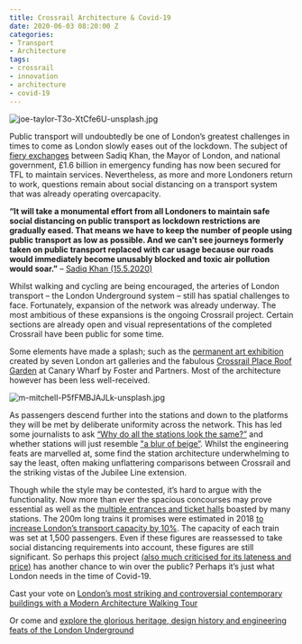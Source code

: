 ```yaml
---
title: Crossrail Architecture & Covid-19
date: 2020-06-03 08:20:00 Z
categories:
- Transport
- Architecture
tags:
- crossrail
- innovation
- architecture
- covid-19
---
```


![joe-taylor-T3o-XtCfe6U-unsplash.jpg](/uploads/joe-taylor-T3o-XtCfe6U-unsplash.jpg)

Public transport will undoubtedly be one of London’s greatest challenges in times to come as London slowly eases out of the lockdown.  The subject of [fiery exchanges](https://www.bbc.co.uk/news/uk-england-london-52716578#:~:text=London%20Mayor%20Sadiq%20Khan%20has,for%20a%20series%20of%20concessions) between Sadiq Khan, the Mayor of London, and national government, £1.6 billion in emergency funding has now been secured for TFL to maintain services. Nevertheless, as more and more Londoners return to work, questions remain about social distancing on a transport system that was already operating overcapacity. 


**“It will take a monumental effort from all Londoners to maintain safe social distancing on public transport as lockdown restrictions are gradually eased. That means we have to keep the number of people using public transport as low as possible. And we can’t see journeys formerly taken on public transport replaced with car usage because our roads would immediately become unusably blocked and toxic air pollution would soar.”** – [Sadiq Khan (15.5.2020) ](https://www.theguardian.com/uk-news/2020/may/15/large-areas-of-london-to-be-made-car-free-as-lockdown-eased)


Whilst walking and cycling are being encouraged, the arteries of London transport – the London Underground system – still has spatial challenges to face. Fortunately, expansion of the network was already underway. The most ambitious of these expansions is the ongoing Crossrail project. Certain sections are already open and visual representations of the completed Crossrail have been public for some time.

Some elements have made a splash; such as the  [permanent art exhibition](https://www.royalacademy.org.uk/event/patrons-tour-crossrail-architecture-and-art-programme-farringdon-station) created by seven London art galleries and the fabulous [Crossrail Place Roof Garden](https://www.fosterandpartners.com/projects/crossrail-place-canary-wharf/) at Canary Wharf by Foster and Partners. Most of the architecture however has been less well-received.

![m-mitchell-P5fFMBJAJLk-unsplash.jpg](/uploads/m-mitchell-P5fFMBJAJLk-unsplash.jpg)

As passengers descend further into the stations and down to the platforms they will be met by deliberate uniformity across the network. This has led some journalists to ask [“Why do all the stations look the same?”](https://www.iconeye.com/architecture/features/item/13136-crossrail-engineering-architecture) and whether stations will just resemble ["a blur of beige”](https://www.theguardian.com/artanddesign/2018/aug/14/the-line-that-ate-london-our-critics-verdict-on-the-15bn-crossrail-colossus-elizabeth-line). Whilst the engineering feats are marvelled at, some find the station architecture underwhelming to say the least, often making unflattering comparisons between Crossrail and the striking vistas of the Jubilee Line extension.

Though while the style may be contested, it’s hard to argue with the functionality. Now more than ever the spacious concourses may prove essential as well as the [multiple entrances and ticket halls](https://www.crossrail.co.uk/route/design/) boasted by many stations. The 200m long trains it promises were estimated in 2018 [to increase London’s transport capacity by 10%](https://www.theguardian.com/artanddesign/2018/aug/14/the-line-that-ate-london-our-critics-verdict-on-the-15bn-crossrail-colossus-elizabeth-line). The capacity of each train was set at 1,500 passengers. Even if these figures are reassessed to take social distancing requirements into account, these figures are still significant.
So perhaps this project [(also much criticised for its lateness and price)](https://www.standard.co.uk/news/london/crossrail-delayed-until-2021-and-could-be-650-million-over-budget-a4281936.html#:~:text=Hopes%20of%20opening%20Crossrail%20next,soar%20to%20%C2%A318.25%20billion) has another chance to win over the public? Perhaps it’s just what London needs in the time of Covid-19.

Cast your vote on [London’s most striking and controversial contemporary buildings with a Modern Architecture Walking Tour](https://www.insiderlondon.com/london/educational-tours/modern-architecture-tour/) 

Or come and [explore the glorious heritage, design history and engineering feats of the London Underground](https://www.insiderlondon.com/london/educational-tours/london-underground-tours/)
